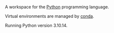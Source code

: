 A workspace for the [Python](https://www.python.org/) programming language.

Virtual environments are managed by [conda](https://conda.io/projects/conda/en/latest/user-guide/getting-started.html).

Running Python version 3.10.14.